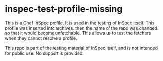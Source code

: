 # inspec-test-profile-missing

This is a Chef InSpec profile. It is used in the testing of InSpec itself. This profile was inserted into archives, then the name of the repo was changed, so that it would become unfetchable. This allows us to test the fetchers when they cannot resolve a profile.

This repo is part of the testing material of InSpec itself, and is not intended for public use. No support is provided.
